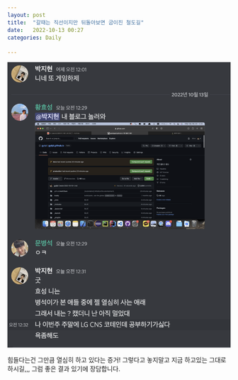 ```yaml
---
layout: post
title:  "갈때는 직선이지만 뒤돌아보면 굽이진 철도길"
date:   2022-10-13 00:27
categories: Daily

---
```


![temp](/photo/10:13%20일상/스크린샷%202022-10-13%20오전%2012.35.16.png)

힘들다는건 그만큼 열심히 하고 있다는 증거!
그렇다고 놓지말고 지금 하고있는 그대로 하시길,,,
그럼 좋은 결과 있기에 장담합니다.
